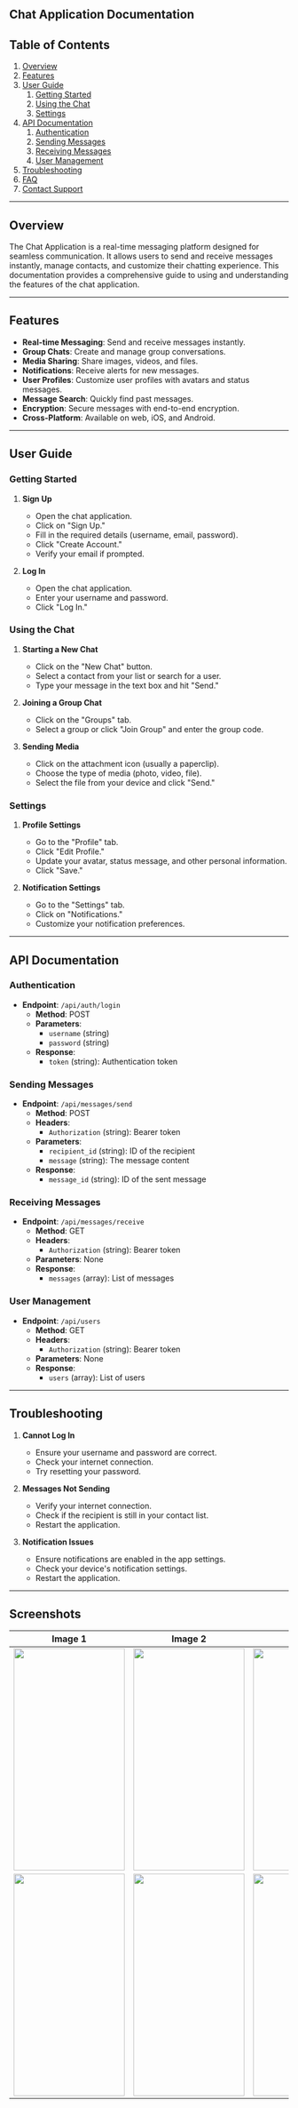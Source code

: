 ## Chat Application Documentation

## Table of Contents
1. [Overview](#overview)
2. [Features](#features)
3. [User Guide](#user-guide)
    1. [Getting Started](#getting-started)
    2. [Using the Chat](#using-the-chat)
    3. [Settings](#settings)
4. [API Documentation](#api-documentation)
    1. [Authentication](#authentication)
    2. [Sending Messages](#sending-messages)
    3. [Receiving Messages](#receiving-messages)
    4. [User Management](#user-management)
5. [Troubleshooting](#troubleshooting)
6. [FAQ](#faq)
7. [Contact Support](#contact-support)

---

## Overview

The Chat Application is a real-time messaging platform designed for seamless communication. It allows users to send and receive messages instantly, manage contacts, and customize their chatting experience. This documentation provides a comprehensive guide to using and understanding the features of the chat application.

---

## Features

- **Real-time Messaging**: Send and receive messages instantly.
- **Group Chats**: Create and manage group conversations.
- **Media Sharing**: Share images, videos, and files.
- **Notifications**: Receive alerts for new messages.
- **User Profiles**: Customize user profiles with avatars and status messages.
- **Message Search**: Quickly find past messages.
- **Encryption**: Secure messages with end-to-end encryption.
- **Cross-Platform**: Available on web, iOS, and Android.

---

## User Guide

### Getting Started

1. **Sign Up**
   - Open the chat application.
   - Click on "Sign Up."
   - Fill in the required details (username, email, password).
   - Click "Create Account."
   - Verify your email if prompted.

2. **Log In**
   - Open the chat application.
   - Enter your username and password.
   - Click "Log In."

### Using the Chat

1. **Starting a New Chat**
   - Click on the "New Chat" button.
   - Select a contact from your list or search for a user.
   - Type your message in the text box and hit "Send."

2. **Joining a Group Chat**
   - Click on the "Groups" tab.
   - Select a group or click "Join Group" and enter the group code.

3. **Sending Media**
   - Click on the attachment icon (usually a paperclip).
   - Choose the type of media (photo, video, file).
   - Select the file from your device and click "Send."

### Settings

1. **Profile Settings**
   - Go to the "Profile" tab.
   - Click "Edit Profile."
   - Update your avatar, status message, and other personal information.
   - Click "Save."

2. **Notification Settings**
   - Go to the "Settings" tab.
   - Click on "Notifications."
   - Customize your notification preferences.

---

## API Documentation

### Authentication

- **Endpoint**: `/api/auth/login`
  - **Method**: POST
  - **Parameters**: 
    - `username` (string)
    - `password` (string)
  - **Response**: 
    - `token` (string): Authentication token

### Sending Messages

- **Endpoint**: `/api/messages/send`
  - **Method**: POST
  - **Headers**: 
    - `Authorization` (string): Bearer token
  - **Parameters**: 
    - `recipient_id` (string): ID of the recipient
    - `message` (string): The message content
  - **Response**: 
    - `message_id` (string): ID of the sent message

### Receiving Messages

- **Endpoint**: `/api/messages/receive`
  - **Method**: GET
  - **Headers**: 
    - `Authorization` (string): Bearer token
  - **Parameters**: None
  - **Response**: 
    - `messages` (array): List of messages

### User Management

- **Endpoint**: `/api/users`
  - **Method**: GET
  - **Headers**: 
    - `Authorization` (string): Bearer token
  - **Parameters**: None
  - **Response**: 
    - `users` (array): List of users

---

## Troubleshooting

1. **Cannot Log In**
   - Ensure your username and password are correct.
   - Check your internet connection.
   - Try resetting your password.

2. **Messages Not Sending**
   - Verify your internet connection.
   - Check if the recipient is still in your contact list.
   - Restart the application.

3. **Notification Issues**
   - Ensure notifications are enabled in the app settings.
   - Check your device's notification settings.
   - Restart the application.

---
## Screenshots

| Image 1 | Image 2 | Image 3 | Image 4 | Image 5 |
|---------|---------|---------|---------|---------|
| <img src="https://github.com/rajbha9/chating_app/assets/135328342/bcaea13a-b1d3-42c4-9e34-21cd3bd543d3" width="200" height="400"> | <img src="https://github.com/rajbha9/chating_app/assets/135328342/187d00bd-4249-4643-98e9-93c898e05a28" width="200" height="400"> | <img src="https://github.com/rajbha9/chating_app/assets/135328342/4a0037cd-634e-4a65-a3a5-01121bb1e7fe" width="200" height="400"> | <img src="https://github.com/rajbha9/chating_app/assets/135328342/66730059-c8bc-48ec-aa97-71cac8092c75" width="200" height="400"> | <img src="https://github.com/rajbha9/chating_app/assets/135328342/e2d213b5-e42c-4298-a2dc-8c12d9a47221" width="200" height="400"> | 
<img src="https://github.com/rajbha9/chating_app/assets/135328342/ebeecd5f-b9e6-4205-a59f-fce732aa5011" width="200" height="400"> | <img src="https://github.com/rajbha9/chating_app/assets/135328342/46008add-37ce-420e-b604-6050656d3b5e" width="200" height="400"> | <img src="https://github.com/rajbha9/chating_app/assets/135328342/15b75310-5632-4c55-ab6e-37d878a3b105" width="200" height="400"> | <img src="https://github.com/rajbha9/chating_app/assets/135328342/ce475406-f1c3-4d77-8913-40ee04183745" width="200" height="400">
